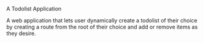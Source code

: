 A Todolist Application

A web application that lets user dynamically create a todolist of their choice by creating a route from the root of their choice and add or remove items as they desire.
